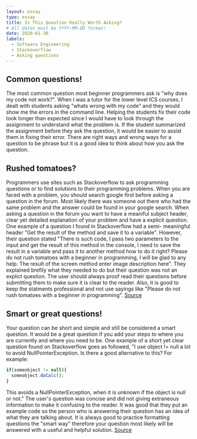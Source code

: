 ```yaml
---
layout: essay
type: essay
title: Is This Question Really Worth Asking? 
# All dates must be YYYY-MM-DD format!
date: 2020-01-30
labels:
  - Software Engineering 
  - Stackoverflow 
  - Asking questions 
---
```


## Common questions!
  The most common question most beginner programmers ask is "why does my code not work?". When I was a tutor for the lower level ICS courses, I dealt with students asking "whats wrong with my code" and they would show me the errors in the command line. Helping the students fix their code took longer than expected since I would have to look through the assignment to understand what the problem is. If the student summarized the assignment before they ask the question, it would be easier to assist them in fixing their error. There are right ways and wrong ways for a question to be phrase but it is a good idea to think about how you ask the question. 
  
## Rushed tomatoes? 
  Programmers use sites such as Stackoverflow to ask programming questions or to find solutions to their programming problems. When you are faced with a problem, you should search google first before asking a question in the forum. Most likely there was someone out there who had the same problem and the answer could be found in your google search. When asking a question in the forum you want to have a meaniful subject header, clear yet detailed explanation of your problem and have a explicit question. One example of a question I found in Stackoverflow had a semi- meaningful header "Get the result of the method and save it to a variable". However, their question stated "There is such code, I pass two parameters to the input and get the result of this method in the console, I need to save the result in a variable and pass it to another method how to do it right? Please do not rush tomatoes with a beginner in programming, I will be glad to any help. The result of the screen method enter image description here". They explained brefily what they needed to do but their question was not an explict question. The user should always proof read their questions before submitting them to make sure it is clear to the reader. Also, it is good to keep the statments professional and not use sayings like "Please do not rush tomatoes with a beginner in programming".
 [Source](https://stackoverflow.com/questions/59999713/get-the-result-of-the-method-and-save-it-to-a-variable)
  
## Smart or great questions!
  Your question can be short and simple and still be considered a smart question. It would be a great question if you add your steps to where you are currently and where you need to be. One example of a short yet clear question found on Stackoverflow goes as followed, "I use object != null a lot to avoid NullPointerException. Is there a good alternative to this?
For example:
```js 
if(someobject != null){ 
  someobject.doCalc(); 
} 
```
This avoids a NullPointerException, when it is unknown if the object is null or not." The user's question was concise and did not giving extraneous information to make it confusing to the reader. It was good that they put an example code so the person who is answering their question has an idea of what they are talking about. It is always good to practice formatting questions the "smart way" therefore your question most likely will be answered with a useful and helpful solution. 
[Source](https://stackoverflow.com/questions/271526/avoiding-null-statements)
